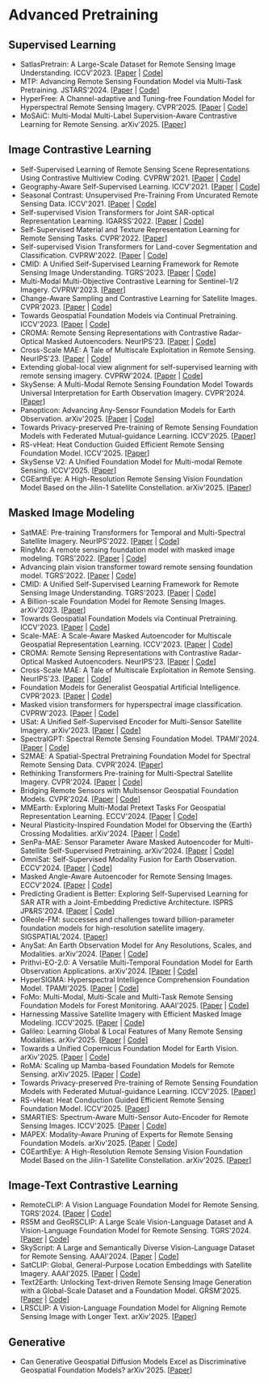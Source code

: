 # Advanced Pretraining

## Supervised Learning

- SatlasPretrain: A Large-Scale Dataset for Remote Sensing Image Understanding. ICCV'2023. [[Paper](https://arxiv.org/abs/2211.15660) | [Code](https://github.com/allenai/satlas)]
- MTP: Advancing Remote Sensing Foundation Model via Multi-Task Pretraining. JSTARS'2024. [[Paper](https://arxiv.org/abs/2403.13430) | [Code](https://github.com/ViTAE-Transformer/MTP)]
- HyperFree: A Channel-adaptive and Tuning-free Foundation Model for Hyperspectral Remote Sensing Imagery. CVPR'2025. [[Paper](https://openaccess.thecvf.com/content/CVPR2025/html/Li_HyperFree_A_Channel-adaptive_and_Tuning-free_Foundation_Model_for_Hyperspectral_Remote_CVPR_2025_paper.html) | [Code](https://github.com/Jingtao-Li-CVer/HyperFree)]
- MoSAiC: Multi-Modal Multi-Label Supervision-Aware Contrastive Learning for Remote Sensing. arXiv'2025. [[Paper](https://arxiv.org/abs/2507.08683)]

## Image Contrastive Learning

- Self-Supervised Learning of Remote Sensing Scene Representations Using Contrastive Multiview Coding. CVPRW'2021. [[Paper](https://openaccess.thecvf.com/content/CVPR2021W/EarthVision/html/Stojnic_Self-Supervised_Learning_of_Remote_Sensing_Scene_Representations_Using_Contrastive_Multiview_CVPRW_2021_paper.html) | [Code](https://github.com/vladan-stojnic/CMC-RSSR)]
- Geography-Aware Self-Supervised Learning. ICCV'2021. [[Paper](https://openaccess.thecvf.com/content/ICCV2021/html/Ayush_Geography-Aware_Self-Supervised_Learning_ICCV_2021_paper.html) | [Code](https://github.com/sustainlab-group/geography-aware-ssl)]
- Seasonal Contrast: Unsupervised Pre-Training From Uncurated Remote Sensing Data. ICCV'2021. [[Paper](https://openaccess.thecvf.com/content/ICCV2021/html/Manas_Seasonal_Contrast_Unsupervised_Pre-Training_From_Uncurated_Remote_Sensing_Data_ICCV_2021_paper.html) | [Code](https://github.com/ServiceNow/seasonal-contrast)]
- Self-supervised Vision Transformers for Joint SAR-optical Representation Learning. IGARSS'2022. [[Paper](https://arxiv.org/abs/2204.05381) | [Code](https://github.com/zhu-xlab/DINO-MM)]
- Self-Supervised Material and Texture Representation Learning for Remote Sensing Tasks. CVPR'2022. [[Paper](https://openaccess.thecvf.com/content/CVPR2022/html/Akiva_Self-Supervised_Material_and_Texture_Representation_Learning_for_Remote_Sensing_Tasks_CVPR_2022_paper.html)]
- Self-supervised Vision Transformers for Land-cover Segmentation and Classification. CVPRW'2022. [[Paper](https://openaccess.thecvf.com/content/CVPR2022W/EarthVision/html/Scheibenreif_Self-Supervised_Vision_Transformers_for_Land-Cover_Segmentation_and_Classification_CVPRW_2022_paper.html) | [Code](https://github.com/HSG-AIML/SSLTransformerRS)]
- CMID: A Unified Self-Supervised Learning Framework for Remote Sensing Image Understanding. TGRS'2023. [[Paper](https://arxiv.org/abs/2304.09670) | [Code](https://github.com/NJU-LHRS/official-CMID)]
- Multi-Modal Multi-Objective Contrastive Learning for Sentinel-1/2 Imagery. CVPRW'2023. [[Paper](https://openaccess.thecvf.com/content/CVPR2023W/EarthVision/html/Prexl_Multi-Modal_Multi-Objective_Contrastive_Learning_for_Sentinel-12_Imagery_CVPRW_2023_paper.html)]
- Change-Aware Sampling and Contrastive Learning for Satellite Images. CVPR'2023. [[Paper](https://openaccess.thecvf.com/content/CVPR2023/html/Mall_Change-Aware_Sampling_and_Contrastive_Learning_for_Satellite_Images_CVPR_2023_paper.html) | [Code](https://github.com/utkarshmall13/CACo)]
- Towards Geospatial Foundation Models via Continual Pretraining. ICCV'2023. [[Paper](https://arxiv.org/abs/2302.04476) | [Code](https://github.com/mmendiet/GFM)]
- CROMA: Remote Sensing Representations with Contrastive Radar-Optical Masked Autoencoders. NeurIPS'23. [[Paper](https://arxiv.org/pdf/2311.00566.pdf) | [Code](https://github.com/antofuller/CROMA)]
- Cross-Scale MAE: A Tale of Multiscale Exploitation in Remote Sensing. NeurIPS'23. [[Paper](https://openreview.net/pdf?id=5oEVdOd6TV) | [Code](https://github.com/aicip/Cross-Scale-MAE)]
- Extending global-local view alignment for self-supervised learning with remote sensing imagery. CVPRW'2024. [[Paper](https://openaccess.thecvf.com/content/CVPR2024W/WiCV/html/Wanyan_Extending_Global-local_View_Alignment_for_Self-supervised_Learning_with_Remote_Sensing_CVPRW_2024_paper.html) | [Code](https://github.com/WennyXY/DINO-MC)]
- SkySense: A Multi-Modal Remote Sensing Foundation Model Towards Universal Interpretation for Earth Observation Imagery. CVPR'2024. [[Paper](https://arxiv.org/abs/2312.10115)]
- Panopticon: Advancing Any-Sensor Foundation Models for Earth Observation. arXiv'2025. [[Paper](https://www.arxiv.org/abs/2503.10845) | [Code](https://github.com/Panopticon-FM/panopticon)]
- Towards Privacy-preserved Pre-training of Remote Sensing Foundation Models with Federated Mutual-guidance Learning. ICCV'2025. [[Paper](https://arxiv.org/abs/2503.11051)]
- RS-vHeat: Heat Conduction Guided Efficient Remote Sensing Foundation Model. ICCV'2025. [[Paper](https://arxiv.org/abs/2411.17984)]
- SkySense V2: A Unified Foundation Model for Multi-modal Remote Sensing. ICCV'2025. [[Paper](https://arxiv.org/abs/2507.13812)]
- CGEarthEye: A High-Resolution Remote Sensing Vision Foundation Model Based on the Jilin-1 Satellite Constellation. arXiv'2025. [[Paper](https://arxiv.org/abs/2507.00356)]

## Masked Image Modeling

- SatMAE: Pre-training Transformers for Temporal and Multi-Spectral Satellite Imagery. NeurIPS'2022. [[Paper](https://proceedings.neurips.cc/paper_files/paper/2022/hash/01c561df365429f33fcd7a7faa44c985-Abstract-Conference.html) | [Code](https://github.com/sustainlab-group/SatMAE)]
- RingMo: A remote sensing foundation model with masked image modeling. TGRS'2022. [[Paper](https://ieeexplore.ieee.org/abstract/document/9844015) | [Code](https://github.com/comeony/RingMo)]
- Advancing plain vision transformer toward remote sensing foundation model. TGRS'2022. [[Paper](https://ieeexplore.ieee.org/abstract/document/9956816) | [Code](https://github.com/ViTAE-Transformer/Remote-Sensing-RVSA)]
- CMID: A Unified Self-Supervised Learning Framework for Remote Sensing Image Understanding. TGRS'2023. [[Paper](https://arxiv.org/abs/2304.09670) | [Code](https://github.com/NJU-LHRS/official-CMID)]
- A Billion-scale Foundation Model for Remote Sensing Images. arXiv'2023. [[Paper](https://arxiv.org/abs/2304.05215)]
- Towards Geospatial Foundation Models via Continual Pretraining. ICCV'2023. [[Paper](https://arxiv.org/abs/2302.04476) | [Code](https://github.com/mmendiet/GFM)]
- Scale-MAE: A Scale-Aware Masked Autoencoder for Multiscale Geospatial Representation Learning. ICCV'2023. [[Paper](https://arxiv.org/abs/2212.14532) | [Code](https://github.com/bair-climate-initiative/scale-mae)]
- CROMA: Remote Sensing Representations with Contrastive Radar-Optical Masked Autoencoders. NeurIPS'23. [[Paper](https://arxiv.org/pdf/2311.00566) | [Code](https://github.com/antofuller/CROMA)]
- Cross-Scale MAE: A Tale of Multiscale Exploitation in Remote Sensing. NeurIPS'23. [[Paper](https://openreview.net/pdf?id=5oEVdOd6TV) | [Code](https://github.com/aicip/Cross-Scale-MAE)]
- Foundation Models for Generalist Geospatial Artificial Intelligence. CVPR'2023. [[Paper](https://arxiv.org/abs/2310.18660) | [Code](https://huggingface.co/ibm-nasa-geospatial)]
- Masked vision transformers for hyperspectral image classification. CVPRW'2023. [[Paper](https://openaccess.thecvf.com/content/CVPR2023W/EarthVision/html/Scheibenreif_Masked_Vision_Transformers_for_Hyperspectral_Image_Classification_CVPRW_2023_paper.html) | [Code](https://github.com/HSG-AIML/MaskedSST)]
- USat: A Unified Self-Supervised Encoder for Multi-Sensor Satellite Imagery. arXiv'2023. [[Paper](https://arxiv.org/abs/2312.02199) | [Code](https://github.com/stanfordmlgroup/USat)]
- SpectralGPT: Spectral Remote Sensing Foundation Model. TPAMI'2024. [[Paper](https://arxiv.org/abs/2311.07113) | [Code](https://github.com/danfenghong/IEEE_TPAMI_SpectralGPT)]
- S2MAE: A Spatial-Spectral Pretraining Foundation Model for Spectral Remote Sensing Data. CVPR'2024. [[Paper](https://openaccess.thecvf.com/content/CVPR2024/papers/Li_S2MAE_A_Spatial-Spectral_Pretraining_Foundation_Model_for_Spectral_Remote_Sensing_CVPR_2024_paper.pdf)]
- Rethinking Transformers Pre-training for Multi-Spectral Satellite Imagery. CVPR'2024. [[Paper](https://arxiv.org/abs/2403.05419) | [Code](https://github.com/techmn/satmae_pp)]
- Bridging Remote Sensors with Multisensor Geospatial Foundation Models. CVPR'2024. [[Paper](https://arxiv.org/abs/2404.01260) | [Code](https://github.com/boranhan/Geospatial_Foundation_Models)]
- MMEarth: Exploring Multi-Modal Pretext Tasks For Geospatial Representation Learning. ECCV'2024. [[Paper](https://arxiv.org/abs/2405.02771) | [Code](https://vishalned.github.io/mmearth/)]
- Neural Plasticity-Inspired Foundation Model for Observing the {Earth} Crossing Modalities. arXiv'2024. [[Paper](https://arxiv.org/abs/2403.15356) | [Code](https://github.com/zhu-xlab/DOFA)]
- SenPa-MAE: Sensor Parameter Aware Masked Autoencoder for Multi-Satellite Self-Supervised Pretraining. arXiv'2024. [[Paper](https://arxiv.org/abs/2408.11000) | [Code](https://github.com/JonathanPrexl/SenPa-MAE)]
- OmniSat: Self-Supervised Modality Fusion for Earth Observation. ECCV'2024. [[Paper](https://arxiv.org/pdf/2404.08351) | [Code](https://github.com/gastruc/OmniSat)]
- Masked Angle-Aware Autoencoder for Remote Sensing Images.  ECCV'2024. [[Paper](https://arxiv.org/abs/2408.01946) | [Code](https://github.com/benesakitam/MA3E)]
- Predicting Gradient is Better: Exploring Self-Supervised Learning for SAR ATR with a Joint-Embedding Predictive Architecture. ISPRS JP&RS'2024. [[Paper](https://www.sciencedirect.com/science/article/pii/S0924271624003514) | [Code](https://github.com/waterdisappear/SAR-JEPA)]
- OReole-FM: successes and challenges toward billion-parameter foundation models for high-resolution satellite imagery. SIGSPATIAL'2024. [[Paper](https://arxiv.org/abs/2410.19965)]
- AnySat: An Earth Observation Model for Any Resolutions, Scales, and Modalities. arXiv'2024. [[Paper](https://arxiv.org/abs/2412.14123) | [Code](https://github.com/gastruc/AnySat)]
- Prithvi-EO-2.0: A Versatile Multi-Temporal Foundation Model for Earth Observation Applications. arXiv'2024. [[Paper](https://arxiv.org/abs/2412.02732) | [Code](https://github.com/NASA-IMPACT/Prithvi-EO-2.0)]
- HyperSIGMA: Hyperspectral Intelligence Comprehension Foundation Model. TPAMI'2025. [[Paper](https://arxiv.org/abs/2406.11519) | [Code](https://github.com/WHU-Sigma/HyperSIGMA)]
- FoMo: Multi-Modal, Multi-Scale and Multi-Task Remote Sensing Foundation Models for Forest Monitoring. AAAI'2025. [[Paper](https://arxiv.org/abs/2312.10114) | [Code](https://github.com/RolnickLab/FoMo-Bench)]
- Harnessing Massive Satellite Imagery with Efficient Masked Image Modeling. ICCV'2025. [[Paper](https://arxiv.org/abs/2406.11933) | [Code](https://github.com/MiliLab/SelectiveMAE)]
- Galileo: Learning Global & Local Features of Many Remote Sensing Modalities. arXiv'2025. [[Paper](https://arxiv.org/abs/2502.09356) | [Code](https://github.com/nasaharvest/galileo)]
- Towards a Unified Copernicus Foundation Model for Earth Vision. arXiv'2025. [[Paper](https://arxiv.org/abs/2503.11849) | [Code](https://github.com/zhu-xlab/Copernicus-FM)]
- RoMA: Scaling up Mamba-based Foundation Models for Remote Sensing. arXiv'2025. [[Paper](https://arxiv.org/abs/2503.10392) | [Code](https://github.com/MiliLab/RoMA)]
- Towards Privacy-preserved Pre-training of Remote Sensing Foundation Models with Federated Mutual-guidance Learning. ICCV'2025. [[Paper](https://arxiv.org/abs/2503.11051)]
- RS-vHeat: Heat Conduction Guided Efficient Remote Sensing Foundation Model. ICCV'2025. [[Paper](https://arxiv.org/abs/2411.17984)]
- SMARTIES: Spectrum-Aware Multi-Sensor Auto-Encoder for Remote Sensing Images. ICCV'2025. [[Paper](https://arxiv.org/abs/2506.19585) | [Code](https://github.com/gsumbul/SMARTIES)]
- MAPEX: Modality-Aware Pruning of Experts for Remote Sensing Foundation Models. arXiv'2025. [[Paper](https://arxiv.org/abs/2507.07527) | [Code](https://github.com/HSG-AIML/MAPEX)]
- CGEarthEye: A High-Resolution Remote Sensing Vision Foundation Model Based on the Jilin-1 Satellite Constellation. arXiv'2025. [[Paper](https://arxiv.org/abs/2507.00356)]

## Image-Text Contrastive Learning

- RemoteCLIP: A Vision Language Foundation Model for Remote Sensing. TGRS'2024. [[Paper](https://arxiv.org/abs/2306.11029) | [Code](https://github.com/ChenDelong1999/RemoteCLIP)]
- RS5M and GeoRSCLIP: A Large Scale Vision-Language Dataset and A Vision-Language Foundation Model for Remote Sensing. TGRS'2024. [[Paper](https://arxiv.org/abs/2306.11300) | [Code](https://github.com/om-ai-lab/RS5M)]
- SkyScript: A Large and Semantically Diverse Vision-Language Dataset for Remote Sensing. AAAI'2024. [[Paper](https://arxiv.org/abs/2312.12856) | [Code](https://github.com/wangzhecheng/SkyScript)]
- SatCLIP: Global, General-Purpose Location Embeddings with Satellite Imagery. AAAI'2025. [[Paper](https://arxiv.org/abs/2311.17179) | [Code](https://github.com/microsoft/satclip)]
- Text2Earth: Unlocking Text-driven Remote Sensing Image Generation with a Global-Scale Dataset and a Foundation Model. GRSM'2025. [[Paper](https://arxiv.org/abs/2501.00895) | [Code](https://github.com/Chen-Yang-Liu/Git-RSCLIP)]
- LRSCLIP: A Vision-Language Foundation Model for Aligning Remote Sensing Image with Longer Text. arXiv'2025. [[Paper](https://arxiv.org/abs/2503.19311)]

## Generative

- Can Generative Geospatial Diffusion Models Excel as Discriminative Geospatial Foundation Models? arXiv'2025. [[Paper](https://arxiv.org/abs/2503.07890)]

